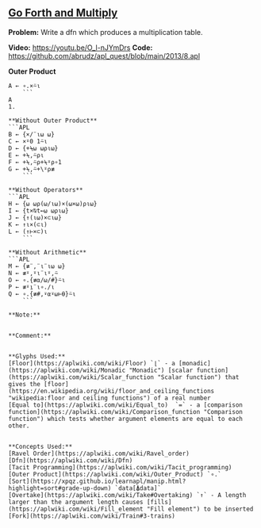 ## [Go Forth and Multiply](https://problems.tryapl.org/psets/2013.html?goto=P8_Go_Forth_And_Multiply)
**Problem:** Write a dfn which produces a multiplication table.

**Video:** https://youtu.be/O_l-nJYmDrs 
**Code:** https://github.com/abrudz/apl_quest/blob/main/2013/8.apl

**Outer Product**
```APL
A ← ∘.×⍨⍳
	```
A
1. 

**Without Outer Product**
```APL
B ← {×/¨⍳⍵ ⍵}
C ← ×⍤0 1⍨⍳
D ← {+⍀⍵ ⍵⍴⍳⍵}
E ← +⍀,⍨⍴⍳
F ← +⍀,⍨⍴+⍀⍤⍴∘1
G ← +⍀,⍨+\⍤⍴≢
	```

**Without Operators**
```APL
H ← {⍵ ⍵⍴(⍵/⍳⍵)×(⍵×⍵)⍴⍳⍵}
I ← {t×⍉t←⍵ ⍵⍴⍳⍵}
J ← {↑(⍳⍵)×⊂⍳⍵}
K ← ↑⍳×(⊂⍳)
L ← (↑⊢×⊂)⍳
	```

**Without Arithmetic**
```APL
M ← {≢¨,¨⍳¨⍳⍵ ⍵}
N ← ≢⍤,⍤⍳¨⍳⍤,⍨
O ← ∘.{≢⍺/⍵/#}⍨⍳
P ← ≢⍤⍸¨⍳∘./⍳
Q ← ∘.{≢#,⍣⍺⍣⍵⊢⍬}⍨⍳
	```

**Note:**


**Comment:** 


**Glyphs Used:**
[Floor](https://aplwiki.com/wiki/Floor) `⌊` - a [monadic](https://aplwiki.com/wiki/Monadic "Monadic") [scalar function](https://aplwiki.com/wiki/Scalar_function "Scalar function") that gives the [floor](https://en.wikipedia.org/wiki/floor_and_ceiling_functions "wikipedia:floor and ceiling functions") of a real number
[Equal to](https://aplwiki.com/wiki/Equal_to)  `=` - a [comparison function](https://aplwiki.com/wiki/Comparison_function "Comparison function") which tests whether argument elements are equal to each other.


**Concepts Used:**
[Ravel Order](https://aplwiki.com/wiki/Ravel_order)
[Dfn](https://aplwiki.com/wiki/Dfn)
[Tacit Programming](https://aplwiki.com/wiki/Tacit_programming)
[Outer Product](https://aplwiki.com/wiki/Outer_Product) `∘.`
[Sort](https://xpqz.github.io/learnapl/manip.html?highlight=sort#grade-up-down) `data[⍋data]` 
[Overtake](https://aplwiki.com/wiki/Take#Overtaking) `↑` - A length larger than the argument length causes [fills](https://aplwiki.com/wiki/Fill_element "Fill element") to be inserted
[Fork](https://aplwiki.com/wiki/Train#3-trains)

